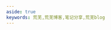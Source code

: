 ```yaml
---
aside: true
keywords: 荒芜,荒芜博客,笔记分享,荒芜blog
---
```


<script setup>
import { useData } from "vitepress"
import Home from '@/components/pages/Home.vue'

const { params } = useData()
</script>

<Home :page="Number(params.num)" />

